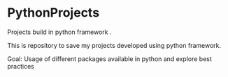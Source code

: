 PythonProjects
==============

Projects build in python framework .

This is repository to save my projects developed using python framework.

Goal:
Usage of different packages available in python and explore best practices
